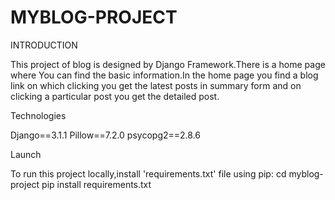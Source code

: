 # MYBLOG-PROJECT

INTRODUCTION

This project of blog is designed by Django Framework.There is a home page where You can find the basic information.In the home page you find a blog link on which clicking you get
the latest posts in summary form and on clicking a particular post you get the detailed post.

Technologies

Django==3.1.1
Pillow==7.2.0
psycopg2==2.8.6

Launch

To run this project locally,install 'requirements.txt' file using pip: cd myblog-project pip install requirements.txt

